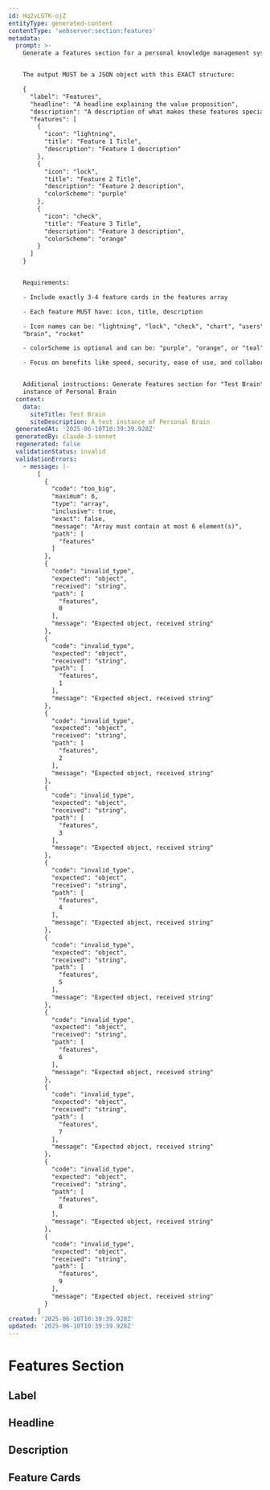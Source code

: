 ```yaml
---
id: Hq2vLGTK-ojZ
entityType: generated-content
contentType: 'webserver:section:features'
metadata:
  prompt: >-
    Generate a features section for a personal knowledge management system.


    The output MUST be a JSON object with this EXACT structure:

    {
      "label": "Features",
      "headline": "A headline explaining the value proposition",
      "description": "A description of what makes these features special",
      "features": [
        {
          "icon": "lightning",
          "title": "Feature 1 Title",
          "description": "Feature 1 description"
        },
        {
          "icon": "lock", 
          "title": "Feature 2 Title",
          "description": "Feature 2 description",
          "colorScheme": "purple"
        },
        {
          "icon": "check",
          "title": "Feature 3 Title", 
          "description": "Feature 3 description",
          "colorScheme": "orange"
        }
      ]
    }


    Requirements:

    - Include exactly 3-4 feature cards in the features array

    - Each feature MUST have: icon, title, description

    - Icon names can be: "lightning", "lock", "check", "chart", "users",
    "brain", "rocket"

    - colorScheme is optional and can be: "purple", "orange", or "teal"

    - Focus on benefits like speed, security, ease of use, and collaboration


    Additional instructions: Generate features section for "Test Brain" - A test
    instance of Personal Brain
  context:
    data:
      siteTitle: Test Brain
      siteDescription: A test instance of Personal Brain
  generatedAt: '2025-06-10T10:39:39.928Z'
  generatedBy: claude-3-sonnet
  regenerated: false
  validationStatus: invalid
  validationErrors:
    - message: |-
        [
          {
            "code": "too_big",
            "maximum": 6,
            "type": "array",
            "inclusive": true,
            "exact": false,
            "message": "Array must contain at most 6 element(s)",
            "path": [
              "features"
            ]
          },
          {
            "code": "invalid_type",
            "expected": "object",
            "received": "string",
            "path": [
              "features",
              0
            ],
            "message": "Expected object, received string"
          },
          {
            "code": "invalid_type",
            "expected": "object",
            "received": "string",
            "path": [
              "features",
              1
            ],
            "message": "Expected object, received string"
          },
          {
            "code": "invalid_type",
            "expected": "object",
            "received": "string",
            "path": [
              "features",
              2
            ],
            "message": "Expected object, received string"
          },
          {
            "code": "invalid_type",
            "expected": "object",
            "received": "string",
            "path": [
              "features",
              3
            ],
            "message": "Expected object, received string"
          },
          {
            "code": "invalid_type",
            "expected": "object",
            "received": "string",
            "path": [
              "features",
              4
            ],
            "message": "Expected object, received string"
          },
          {
            "code": "invalid_type",
            "expected": "object",
            "received": "string",
            "path": [
              "features",
              5
            ],
            "message": "Expected object, received string"
          },
          {
            "code": "invalid_type",
            "expected": "object",
            "received": "string",
            "path": [
              "features",
              6
            ],
            "message": "Expected object, received string"
          },
          {
            "code": "invalid_type",
            "expected": "object",
            "received": "string",
            "path": [
              "features",
              7
            ],
            "message": "Expected object, received string"
          },
          {
            "code": "invalid_type",
            "expected": "object",
            "received": "string",
            "path": [
              "features",
              8
            ],
            "message": "Expected object, received string"
          },
          {
            "code": "invalid_type",
            "expected": "object",
            "received": "string",
            "path": [
              "features",
              9
            ],
            "message": "Expected object, received string"
          }
        ]
created: '2025-06-10T10:39:39.928Z'
updated: '2025-06-10T10:39:39.928Z'
---
```

# Features Section

## Label


## Headline


## Description


## Feature Cards

